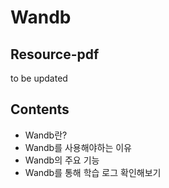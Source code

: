 # Wandb

## Resource-pdf

to be updated

## Contents

- Wandb란?
- Wandb를 사용해야하는 이유
- Wandb의 주요 기능
- Wandb를 통해 학습 로그 확인해보기
